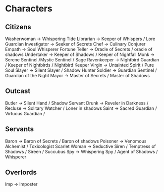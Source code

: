 # Characters

## Citizens

Washerwoman -> Whispering Tide
Librarian -> Keeper of Whispers / Lore Guardian
Investigator -> Seeker of Secrets
Chef -> Culinary Conjurer
Empath -> Soul Whisperer
Fortune Teller -> Oracle of Secrets / oracle of shadows
Undertaker -> Keeper of Shadows / Keeper of Nightfall
Monk -> Serene Sentinel /Mystic Sentinel / Sage
Ravenkeeper -> Nightbird Guardian / Keeper of Nightbirds / Nightbird Keeper
Virgin -> Untainted Spirit / Pure Soul
Slayer -> Silent Slayer / Shadow Hunter
Soldier -> Guardian Sentinel / Guardian of the Night
Mayor -> Master of Secrets / Master of Shadows

## Outcast

Butler -> Silent Hand / Shadow Servant
Drunk -> Reveler in Darkness /
Recluse -> Solitary Watcher / Loner in shadows
Saint -> Sacred Guardian / Virtuous Guardian /

## Servants

Baron -> Baron of Secrets / Baron of shadows
Poisoner -> Venomous Alchemist / Toxicologist
Scarlet Woman -> Seductive Siren / Temptress of Shadows / Sireen / Succubus
Spy -> Whispering Spy / Agent of Shadows / Whisperer

## Overlords

Imp -> Imposter
